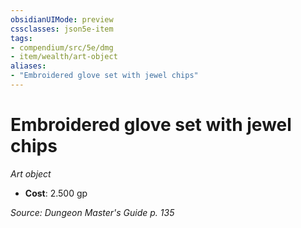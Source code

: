 ```yaml
---
obsidianUIMode: preview
cssclasses: json5e-item
tags:
- compendium/src/5e/dmg
- item/wealth/art-object
aliases: 
- "Embroidered glove set with jewel chips"
---
```

# Embroidered glove set with jewel chips
*Art object*  

- **Cost**: 2.500 gp

*Source: Dungeon Master's Guide p. 135*
